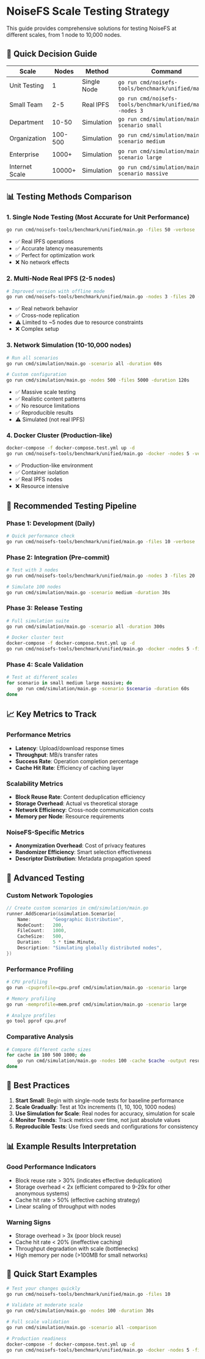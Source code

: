 # NoiseFS Scale Testing Strategy

This guide provides comprehensive solutions for testing NoiseFS at different scales, from 1 node to 10,000 nodes.

## 🎯 Quick Decision Guide

| Scale | Nodes | Method | Command |
|-------|-------|--------|---------|
| Unit Testing | 1 | Single Node | `go run cmd/noisefs-tools/benchmark/unified/main.go` |
| Small Team | 2-5 | Real IPFS | `go run cmd/noisefs-tools/benchmark/unified/main.go -nodes 3` |
| Department | 10-50 | Simulation | `go run cmd/simulation/main.go -scenario small` |
| Organization | 100-500 | Simulation | `go run cmd/simulation/main.go -scenario medium` |
| Enterprise | 1000+ | Simulation | `go run cmd/simulation/main.go -scenario large` |
| Internet Scale | 10000+ | Simulation | `go run cmd/simulation/main.go -scenario massive` |

## 📊 Testing Methods Comparison

### 1. **Single Node Testing** (Most Accurate for Unit Performance)
```bash
go run cmd/noisefs-tools/benchmark/unified/main.go -files 50 -verbose
```
- ✅ Real IPFS operations
- ✅ Accurate latency measurements
- ✅ Perfect for optimization work
- ❌ No network effects

### 2. **Multi-Node Real IPFS** (2-5 nodes)
```bash
# Improved version with offline mode
go run cmd/noisefs-tools/benchmark/unified/main.go -nodes 3 -files 20 -verbose
```
- ✅ Real network behavior
- ✅ Cross-node replication
- ⚠️  Limited to ~5 nodes due to resource constraints
- ❌ Complex setup

### 3. **Network Simulation** (10-10,000 nodes)
```bash
# Run all scenarios
go run cmd/simulation/main.go -scenario all -duration 60s

# Custom configuration
go run cmd/simulation/main.go -nodes 500 -files 5000 -duration 120s
```
- ✅ Massive scale testing
- ✅ Realistic content patterns
- ✅ No resource limitations
- ✅ Reproducible results
- ⚠️  Simulated (not real IPFS)

### 4. **Docker Cluster** (Production-like)
```bash
docker-compose -f docker-compose.test.yml up -d
go run cmd/noisefs-tools/benchmark/unified/main.go -docker -nodes 5 -verbose
```
- ✅ Production-like environment
- ✅ Container isolation
- ✅ Real IPFS nodes
- ❌ Resource intensive

## 🚀 Recommended Testing Pipeline

### Phase 1: Development (Daily)
```bash
# Quick performance check
go run cmd/noisefs-tools/benchmark/unified/main.go -files 10 -verbose
```

### Phase 2: Integration (Pre-commit)
```bash
# Test with 3 nodes
go run cmd/noisefs-tools/benchmark/unified/main.go -nodes 3 -files 20

# Simulate 100 nodes
go run cmd/simulation/main.go -scenario medium -duration 30s
```

### Phase 3: Release Testing
```bash
# Full simulation suite
go run cmd/simulation/main.go -scenario all -duration 300s

# Docker cluster test
docker-compose -f docker-compose.test.yml up -d
go run cmd/noisefs-tools/benchmark/unified/main.go -docker -nodes 5 -files 50
```

### Phase 4: Scale Validation
```bash
# Test at different scales
for scenario in small medium large massive; do
    go run cmd/simulation/main.go -scenario $scenario -duration 60s
done
```

## 📈 Key Metrics to Track

### Performance Metrics
- **Latency**: Upload/download response times
- **Throughput**: MB/s transfer rates
- **Success Rate**: Operation completion percentage
- **Cache Hit Rate**: Efficiency of caching layer

### Scalability Metrics
- **Block Reuse Rate**: Content deduplication efficiency
- **Storage Overhead**: Actual vs theoretical storage
- **Network Efficiency**: Cross-node communication costs
- **Memory per Node**: Resource requirements

### NoiseFS-Specific Metrics
- **Anonymization Overhead**: Cost of privacy features
- **Randomizer Efficiency**: Smart selection effectiveness
- **Descriptor Distribution**: Metadata propagation speed

## 🔧 Advanced Testing

### Custom Network Topologies
```go
// Create custom scenarios in cmd/simulation/main.go
runner.AddScenario(&simulation.Scenario{
    Name:        "Geographic Distribution",
    NodeCount:   200,
    FileCount:   1000,
    CacheSize:   500,
    Duration:    5 * time.Minute,
    Description: "Simulating globally distributed nodes",
})
```

### Performance Profiling
```bash
# CPU profiling
go run -cpuprofile=cpu.prof cmd/simulation/main.go -scenario large

# Memory profiling  
go run -memprofile=mem.prof cmd/simulation/main.go -scenario large

# Analyze profiles
go tool pprof cpu.prof
```

### Comparative Analysis
```bash
# Compare different cache sizes
for cache in 100 500 1000; do
    go run cmd/simulation/main.go -nodes 100 -cache $cache -output results-cache-$cache.json
done
```

## 🎯 Best Practices

1. **Start Small**: Begin with single-node tests for baseline performance
2. **Scale Gradually**: Test at 10x increments (1, 10, 100, 1000 nodes)
3. **Use Simulation for Scale**: Real nodes for accuracy, simulation for scale
4. **Monitor Trends**: Track metrics over time, not just absolute values
5. **Reproducible Tests**: Use fixed seeds and configurations for consistency

## 📊 Example Results Interpretation

### Good Performance Indicators
- Block reuse rate > 30% (indicates effective deduplication)
- Storage overhead < 2x (efficient compared to 9-29x for other anonymous systems)
- Cache hit rate > 50% (effective caching strategy)
- Linear scaling of throughput with nodes

### Warning Signs
- Storage overhead > 3x (poor block reuse)
- Cache hit rate < 20% (ineffective caching)
- Throughput degradation with scale (bottlenecks)
- High memory per node (>100MB for small networks)

## 🚀 Quick Start Examples

```bash
# Test your changes quickly
go run cmd/noisefs-tools/benchmark/unified/main.go -files 10

# Validate at moderate scale
go run cmd/simulation/main.go -nodes 100 -duration 30s

# Full scale validation
go run cmd/simulation/main.go -scenario all -comparison

# Production readiness
docker-compose -f docker-compose.test.yml up -d
go run cmd/noisefs-tools/benchmark/unified/main.go -docker -nodes 5 -files 100
```